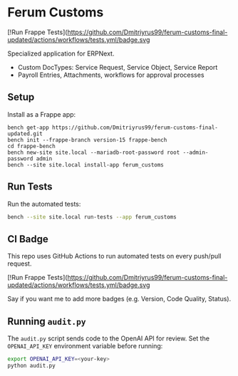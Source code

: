 # Ferum Customs

[!Run Frappe Tests](https://github.com/Dmitriyrus99/ferum-customs-final-updated/actions/workflows/tests.yml/badge.svg

Specialized application for ERPNext.

- Custom DocTypes: Service Request, Service Object, Service Report
- Payroll Entries, Attachments, workflows for approval processes

## Setup

Install as a Frappe app:

```
bench get-app https://github.com/Dmitriyrus99/ferum-customs-final-updated.git
bench init --frappe-branch version-15 frappe-bench
cd frappe-bench
bench new-site site.local --mariadb-root-password root --admin-password admin
bench --site site.local install-app ferum_customs
```

## Run Tests

Run the automated tests:

```bash
bench --site site.local run-tests --app ferum_customs
```

## CI Badge

This repo uses GitHub Actions to run automated tests on every push/pull request.

[!Run Frappe Tests](https://github.com/Dmitriyrus99/ferum-customs-final-updated/actions/workflows/tests.yml/badge.svg

Say if you want me to add more badges (e.g. Version, Code Quality, Status).

## Running `audit.py`

The `audit.py` script sends code to the OpenAI API for review. Set the
`OPENAI_API_KEY` environment variable before running:

```bash
export OPENAI_API_KEY=<your-key>
python audit.py
```

